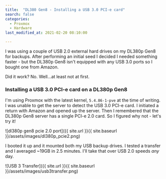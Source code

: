 ```yaml
---
title:  "DL380 Gen8 - Installing a USB 3.0 PCI-e card"
search: false
categories:
  - Proxmox
  - Hardware
last_modified_at: 2021-02-20 08:10:00

---
```


I was using a couple of USB 2.0 external hard drives on my DL380p Gen8 for backups. After performing an initial seed I decided I needed something faster - but the DL380p Gen8 isn't equipped with any USB 3.0 ports so I bought one from Amazon.

Did it work? No. Well...at least not at first.

<!--more-->

### Installing a USB 3.0 PCI-e card on a DL380p Gen8

I'm using Proxmox with the latest kernel, `5.4.86-1-pve` at the time of writing. I was unable to get the server to detect the USB 3.0 PCI-e card. I initiated a return with Amazon and opened up the server. Then I remembered that the DL380p Gen8 server has a single PCI-e 2.0 card. So I figured why not - let's try it!

![dl380p gen8 pcie 2.0 port]({{ site.url }}{{ site.baseurl }}/assets/images/dl380p_pcie2.png)

I booted it up and it mounted both my USB backup drives. I tested a transfer and I averaged ~19GB in 2.5 minutes. I'll take that over USB 2.0 speeds _any_ day.

![USB 3 Transfer]({{ site.url }}{{ site.baseurl }}/assets/images/usb3transfer.png)
